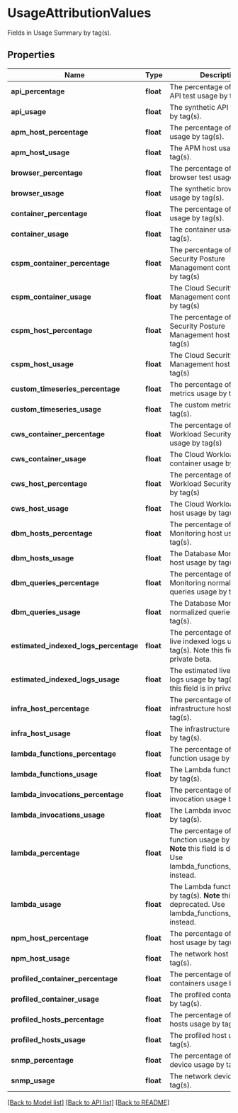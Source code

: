 # UsageAttributionValues

Fields in Usage Summary by tag(s).

## Properties

| Name                                  | Type      | Description                                                                                                                    | Notes      |
| ------------------------------------- | --------- | ------------------------------------------------------------------------------------------------------------------------------ | ---------- |
| **api_percentage**                    | **float** | The percentage of synthetic API test usage by tag(s).                                                                          | [optional] |
| **api_usage**                         | **float** | The synthetic API test usage by tag(s).                                                                                        | [optional] |
| **apm_host_percentage**               | **float** | The percentage of APM host usage by tag(s).                                                                                    | [optional] |
| **apm_host_usage**                    | **float** | The APM host usage by tag(s).                                                                                                  | [optional] |
| **browser_percentage**                | **float** | The percentage of synthetic browser test usage by tag(s).                                                                      | [optional] |
| **browser_usage**                     | **float** | The synthetic browser test usage by tag(s).                                                                                    | [optional] |
| **container_percentage**              | **float** | The percentage of container usage by tag(s).                                                                                   | [optional] |
| **container_usage**                   | **float** | The container usage by tag(s).                                                                                                 | [optional] |
| **cspm_container_percentage**         | **float** | The percentage of Cloud Security Posture Management container usage by tag(s)                                                  | [optional] |
| **cspm_container_usage**              | **float** | The Cloud Security Posture Management container usage by tag(s)                                                                | [optional] |
| **cspm_host_percentage**              | **float** | The percentage of Cloud Security Posture Management host usage by tag(s)                                                       | [optional] |
| **cspm_host_usage**                   | **float** | The Cloud Security Posture Management host usage by tag(s)                                                                     | [optional] |
| **custom_timeseries_percentage**      | **float** | The percentage of custom metrics usage by tag(s).                                                                              | [optional] |
| **custom_timeseries_usage**           | **float** | The custom metrics usage by tag(s).                                                                                            | [optional] |
| **cws_container_percentage**          | **float** | The percentage of Cloud Workload Security container usage by tag(s)                                                            | [optional] |
| **cws_container_usage**               | **float** | The Cloud Workload Security container usage by tag(s)                                                                          | [optional] |
| **cws_host_percentage**               | **float** | The percentage of Cloud Workload Security host usage by tag(s)                                                                 | [optional] |
| **cws_host_usage**                    | **float** | The Cloud Workload Security host usage by tag(s)                                                                               | [optional] |
| **dbm_hosts_percentage**              | **float** | The percentage of Database Monitoring host usage by tag(s).                                                                    | [optional] |
| **dbm_hosts_usage**                   | **float** | The Database Monitoring host usage by tag(s).                                                                                  | [optional] |
| **dbm_queries_percentage**            | **float** | The percentage of Database Monitoring normalized queries usage by tag(s).                                                      | [optional] |
| **dbm_queries_usage**                 | **float** | The Database Monitoring normalized queries usage by tag(s).                                                                    | [optional] |
| **estimated_indexed_logs_percentage** | **float** | The percentage of estimated live indexed logs usage by tag(s). Note this field is in private beta.                             | [optional] |
| **estimated_indexed_logs_usage**      | **float** | The estimated live indexed logs usage by tag(s). Note this field is in private beta.                                           | [optional] |
| **infra_host_percentage**             | **float** | The percentage of infrastructure host usage by tag(s).                                                                         | [optional] |
| **infra_host_usage**                  | **float** | The infrastructure host usage by tag(s).                                                                                       | [optional] |
| **lambda_functions_percentage**       | **float** | The percentage of Lambda function usage by tag(s).                                                                             | [optional] |
| **lambda_functions_usage**            | **float** | The Lambda function usage by tag(s).                                                                                           | [optional] |
| **lambda_invocations_percentage**     | **float** | The percentage of Lambda invocation usage by tag(s).                                                                           | [optional] |
| **lambda_invocations_usage**          | **float** | The Lambda invocation usage by tag(s).                                                                                         | [optional] |
| **lambda_percentage**                 | **float** | The percentage of Lambda function usage by tag(s). **Note** this field is deprecated. Use lambda_functions_percentage instead. | [optional] |
| **lambda_usage**                      | **float** | The Lambda function usage by tag(s). **Note** this field is deprecated. Use lambda_functions_usage instead.                    | [optional] |
| **npm_host_percentage**               | **float** | The percentage of network host usage by tag(s).                                                                                | [optional] |
| **npm_host_usage**                    | **float** | The network host usage by tag(s).                                                                                              | [optional] |
| **profiled_container_percentage**     | **float** | The percentage of profiled containers usage by tag(s).                                                                         | [optional] |
| **profiled_container_usage**          | **float** | The profiled container usage by tag(s).                                                                                        | [optional] |
| **profiled_hosts_percentage**         | **float** | The percentage of profiled hosts usage by tag(s).                                                                              | [optional] |
| **profiled_hosts_usage**              | **float** | The profiled host usage by tag(s).                                                                                             | [optional] |
| **snmp_percentage**                   | **float** | The percentage of network device usage by tag(s).                                                                              | [optional] |
| **snmp_usage**                        | **float** | The network device usage by tag(s).                                                                                            | [optional] |

[[Back to Model list]](README.md#documentation-for-models) [[Back to API list]](README.md#documentation-for-api-endpoints) [[Back to README]](README.md)
